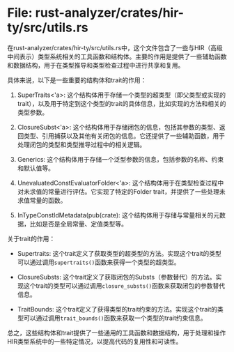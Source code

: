 # File: rust-analyzer/crates/hir-ty/src/utils.rs

在rust-analyzer/crates/hir-ty/src/utils.rs中，这个文件包含了一些与HIR（高级中间表示）类型系统相关的工具函数和结构体。主要的作用是提供了一些辅助函数和数据结构，用于在类型推导和类型检查过程中进行共享和复用。

具体来说，以下是一些重要的结构体和trait的作用：

1. SuperTraits<'a>: 这个结构体用于存储一个类型的超类型（即父类型或实现的trait），以及用于特定到这个类型的trait的具体信息，比如实现的方法和相关的类型参数。

2. ClosureSubst<'a>: 这个结构体用于存储闭包的信息，包括其参数的类型、返回类型、引用捕获以及其他有关闭包的信息。它还提供了一些辅助函数，用于处理闭包的类型和类型推导过程中的相关逻辑。

3. Generics: 这个结构体用于存储一个泛型参数的信息，包括参数的名称、约束和默认值等。

4. UnevaluatedConstEvaluatorFolder<'a>: 这个结构体用于在类型检查过程中对未求值的常量进行评估。它实现了特定的Folder trait，并提供了一些处理未求值常量的函数。

5. InTypeConstIdMetadata(pub(crate): 这个结构体用于存储与常量相关的元数据，比如是否是全局常量、定值类型等。

关于trait的作用：

- Supertraits: 这个trait定义了获取类型的超类型的方法。实现这个trait的类型可以通过调用`supertraits()`函数来获得一个类型的超类型。

- ClosureSubsts: 这个trait定义了获取闭包的Substs（参数替代）的方法。实现这个trait的类型可以通过调用`closure_substs()`函数来获取闭包的参数替代信息。

- TraitBounds: 这个trait定义了获得类型的trait约束的方法。实现这个trait的类型可以通过调用`trait_bounds()`函数来获取一个类型的trait约束信息。

总之，这些结构体和trait提供了一些通用的工具函数和数据结构，用于处理和操作HIR类型系统中的一些特定情况，以提高代码的复用性和可读性。

